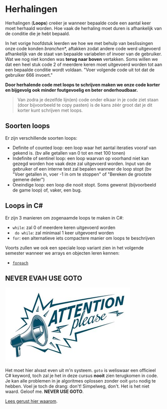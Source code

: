 # Herhalingen
Herhalingen (**Loops**) creëer je wanneer bepaalde code een aantal keer moet herhaald worden. Hoe vaak de herhaling moet duren is afhankelijk van de conditie die je hebt bepaald. 

In het vorige hoofdstuk leerden we hoe we met behulp van beslissingen onze code konden *branchen**, aftakken zodat andere code werd uitgevoerd afhankelijk van de staat van bepaalde variabelen of invoer van de gebruiker. Wat we nog niet konden was **terug naar boven** vertakken. Soms willen we dat een heel stuk code 2 of meerdere keren moet uitgevoerd worden tot aan een bepaalde conditie wordt voldaan. "Voer volgende code uit tot dat de gebruiker 666 invoert."


**Door herhalende code met loops te schrijven maken we onze code korter en bijgevolg ook minder foutgevoelig en beter onderhoudbaar.**

> Van zodra je dezelfde lijn(en) code onder elkaar in je code ziet staan (door bijvoorbeeld te copy pasten) is de kans zéér groot dat je dit korter kunt schrijven met loops.


## Soorten loops
Er zijn verschillende soorten loops:
* Definite of counted loop: een loop waar het aantal iteraties vooraf van gekend is. (bv alle getallen van 0 tot en met 100 tonen)
* Indefinite of sentinel loop: een loop waarvan op voorhand niet kan gezegd worden hoe vaak deze zal uitgevoerd worden. Input van de gebruiker of een interne test zal bepalen wanneer de loop stopt (bv "Voer getallen in, voer -1 in om te stoppen" of "Bereken de grootste gemene deler")
* Oneindige loop: een loop die nooit stopt. Soms gewenst (bijvoorbeeld de game loop) of, vaker, een bug.

## Loops in C#
Er zijn 3 manieren om zogenaamde loops te maken in C#:
* ``while``: zal 0 of meerdere keren uitgevoerd worden
* `` do while``: zal minimaal 1 keer uitgevoerd worden
* ``for``: een alternatieve iets compactere manier om loops te beschrijven

Voorts zullen we ook een speciale loop variant zien in het volgende semester wanneer we arrays en objecten leren kennen:
* [``foreach``](../7_arrays/3_foreach.md)


## NEVER EVAH USE GOTO
![](/assets/attention.jpg)

Het moet hier alvast even uit m'n systeem. ``goto`` is weliswaar een officieel C# keyword, toch zal je het in deze cursus **nooit** zien terugkomen in code. Je kan alle problemen in je algoritmes oplossen zonder ooit ``goto`` nodig te hebben. Voel je toch de drang: don't! Simpelweg, don't. Het is het niet waard. Geloof me.
**NEVER USE GOTO**.

[Lees gerust hier waarom](https://stackoverflow.com/questions/3517726/what-is-wrong-with-using-goto).
